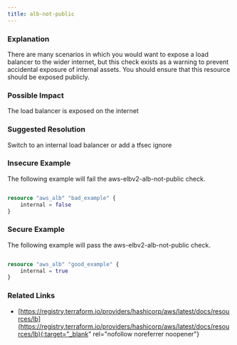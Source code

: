 ```yaml
---
title: alb-not-public
---
```


### Explanation


There are many scenarios in which you would want to expose a load balancer to the wider internet, but this check exists as a warning to prevent accidental exposure of internal assets. You should ensure that this resource should be exposed publicly.


### Possible Impact
The load balancer is exposed on the internet

### Suggested Resolution
Switch to an internal load balancer or add a tfsec ignore


### Insecure Example

The following example will fail the aws-elbv2-alb-not-public check.

```terraform

resource "aws_alb" "bad_example" {
	internal = false
}

```



### Secure Example

The following example will pass the aws-elbv2-alb-not-public check.

```terraform

resource "aws_alb" "good_example" {
	internal = true
}

```




### Related Links


- [https://registry.terraform.io/providers/hashicorp/aws/latest/docs/resources/lb](https://registry.terraform.io/providers/hashicorp/aws/latest/docs/resources/lb){:target="_blank" rel="nofollow noreferrer noopener"}


